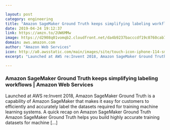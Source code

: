```yaml
---

layout: post
category: engineering
title: "Amazon SageMaker Ground Truth keeps simplifying labeling workflows"
date: 2019-04-24 19:12:37
link: https://amzn.to/2UW6MMw
image: https://d2908q01vomqb2.cloudfront.net/da4b9237bacccdf19c0760cab7aec4a8359010b0/2019/04/12/juliensimon-groundtruth-customworkflows.png
domain: aws.amazon.com
author: "Amazon Web Services"
icon: http://a0.awsstatic.com/main/images/site/touch-icon-iphone-114-smile.png
excerpt: "Launched at AWS re:Invent 2018, Amazon SageMaker Ground Truth is a capability of Amazon SageMaker that makes it easy for customers to efficiently and accurately label the datasets required for training machine learning systems. A quick recap on Amazon SageMaker Ground Truth Amazon SageMaker Ground Truth helps you build highly accurate training datasets for machine […]"

---
```


### Amazon SageMaker Ground Truth keeps simplifying labeling workflows | Amazon Web Services

Launched at AWS re:Invent 2018, Amazon SageMaker Ground Truth is a capability of Amazon SageMaker that makes it easy for customers to efficiently and accurately label the datasets required for training machine learning systems. A quick recap on Amazon SageMaker Ground Truth Amazon SageMaker Ground Truth helps you build highly accurate training datasets for machine […]